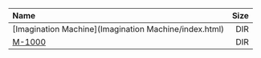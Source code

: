 |Name|Size|
|:---|---:|
|[Imagination Machine](Imagination Machine/index.html)|DIR|
|[M-1000](M-1000/index.html)|DIR|
